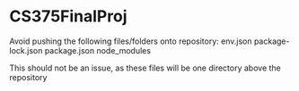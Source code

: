 # CS375FinalProj

Avoid pushing the following files/folders onto repository:
env.json
package-lock.json
package.json
node_modules

This should not be an issue, as these files will be one directory above the repository